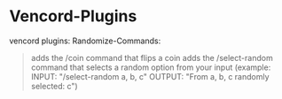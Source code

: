 # Vencord-Plugins
vencord plugins:
Randomize-Commands:
  >adds the /coin command that flips a coin
  >adds the /select-random command that selects a random option from your input (example: INPUT: "/select-random a, b, c"  OUTPUT: "From a, b, c randomly selected: c")
